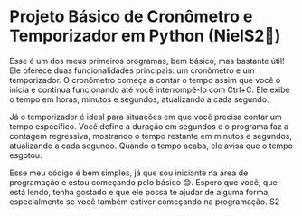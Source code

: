 # Projeto Básico de Cronômetro e Temporizador em Python (NielS2🥰)

Esse é um dos meus primeiros programas, bem básico, mas bastante útil! Ele oferece duas funcionalidades principais: um cronômetro e um temporizador. O cronômetro começa a contar o tempo assim que você o inicia e continua funcionando até você interrompê-lo com Ctrl+C. Ele exibe o tempo em horas, minutos e segundos, atualizando a cada segundo.

Já o temporizador é ideal para situações em que você precisa contar um tempo específico. Você define a duração em segundos e o programa faz a contagem regressiva, mostrando o tempo restante em minutos e segundos, atualizando a cada segundo. Quando o tempo acaba, ele avisa que o tempo esgotou.

Esse meu código é bem simples, já que sou iniciante na área de programação e estou começando pelo básico 😊. Espero que você, que está lendo, tenha gostado e que ele possa te ajudar de alguma forma, especialmente se você também estiver começando na programação. S2
